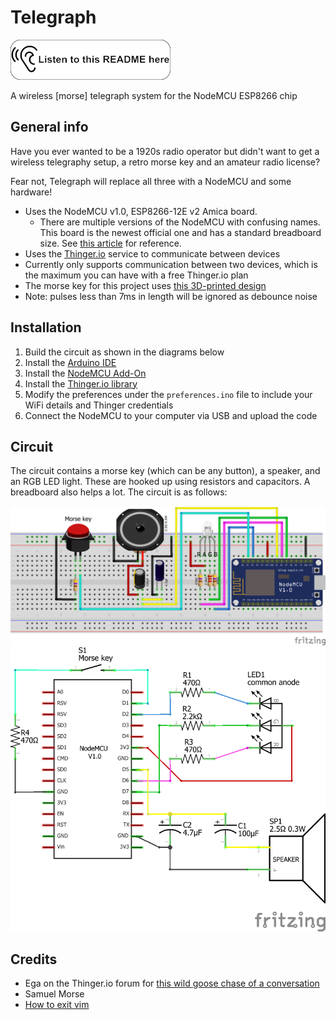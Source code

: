 # Telegraph

[![Listen to this README here](meta/listen.png "Listen to this README here")](README.wav)

A wireless [morse] telegraph system for the NodeMCU ESP8266 chip

## General info

Have you ever wanted to be a 1920s radio operator but didn't want to get a wireless telegraphy setup,
a retro morse key and an amateur radio license?

Fear not, Telegraph will replace all three with a NodeMCU and some hardware!

- Uses the NodeMCU v1.0, ESP8266-12E v2 Amica board.
  - There are multiple versions of the NodeMCU with confusing names. This board is the newest official one and has a
standard breadboard size. See [this article](https://frightanic.com/iot/comparison-of-esp8266-nodemcu-development-boards/) for reference.
- Uses the [Thinger.io](https://thinger.io/) service to communicate between devices
- Currently only supports communication between two devices, which is the maximum you can have with a free Thinger.io plan
- The morse key for this project uses [this 3D-printed design](https://www.thingiverse.com/thing:3167343)
- Note: pulses less than 7ms in length will be ignored as debounce noise

## Installation

1. Build the circuit as shown in the diagrams below
1. Install the [Arduino IDE](https://www.arduino.cc/en/main/software)
1. Install the [NodeMCU Add-On](https://randomnerdtutorials.com/how-to-install-esp8266-board-arduino-ide/)
1. Install the [Thinger.io library](https://docs.thinger.io/devices/arduino)
1. Modify the preferences under the `preferences.ino` file to include your WiFi details and Thinger credentials
1. Connect the NodeMCU to your computer via USB and upload the code

## Circuit

The circuit contains a morse key (which can be any button), a speaker, and an RGB LED light.
These are hooked up using resistors and capacitors. A breadboard also helps a lot. The circuit is as follows:

![Breadboard diagram](meta/Telegraph_bb.png) ![Circuit diagram](meta/Telegraph_schem.png)

## Credits

- Ega on the Thinger.io forum for [this wild goose chase of a conversation](https://community.thinger.io/t/how-to-receive-a-stream-on-a-nodemcu/3113)
- Samuel Morse
- [How to exit vim](https://stackoverflow.com/questions/11828270/how-do-i-exit-the-vim-editor)


